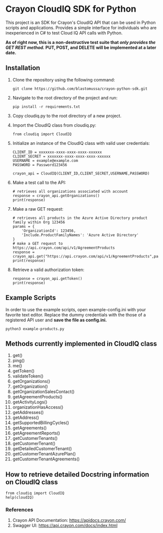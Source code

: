 # Crayon CloudIQ SDK for Python

This project is an SDK for Crayon's CloudIQ API that can be used in Python
scripts and applications. Provides a simple interface for individuals who are
inexperienced in C# to test Cloud IQ API calls with Python.

**As of right now, this is a non-destructive test suite that _only provides the GET
REST method._ PUT, POST, and DELETE will be implemented at a later date.**

## Installation

1. Clone the repository using the following command:
	```
	git clone https://github.com/blastomussa/crayon-python-sdk.git
	```

2. Navigate to the root directory of the project and run:
	```
	pip install -r requirements.txt
	```

3. Copy cloudiq.py to the root directory of a new project.

4. Import the CloudIQ class from cloudiq.py:
	```
	from cloudiq import CloudIQ
	```

5. Initialize an instance of the CloudIQ class with valid user credentials:
	```
	CLIENT_ID = xxxxxxx-xxxx-xxxx-xxxx-xxxxxx
	CLIENT_SECRET = xxxxxxx-xxxx-xxxx-xxxx-xxxxxx
	USERNAME = example@example.com
	PASSWORD = Password123456

	crayon_api = CloudIQ(CLIENT_ID,CLIENT_SECRET,USERNAME,PASSWORD)
	```

6. Make a test call to the API:
	```
	# retrieves all organizations associated with account
	response = crayon_api.getOrganizations()
	print(response)
	```

7. Make a raw GET request:
	```
	# retrieves all products in the Azure Active Directory product family within Org 123456
	params = {
		'OrganizationId': 123456,
		'Include.ProductFamilyNames': 'Azure Active Directory'
	}
	# make a GET request to https://api.crayon.com/api/v1/AgreementProducts
	response = crayon_api.get("https://api.crayon.com/api/v1/AgreementProducts",params)
	print(response)
	```

8. Retrieve a valid authorization token:
	```
	response = crayon_api.getToken()
	print(response)
	```

## Example Scripts

In order to use the example scripts, open example-config.ini with your favorite
text editor. Replace the dummy credentials with the those of a registered API
user and **save the file as config.ini.**
```
python3 example-products.py
```

## Methods currently implemented in CloudIQ class

1. get()
2. ping()
3. me()
4. getToken()
5. validateToken()
6. getOrganizations()
7. getOrganization()
8. getOrganizationSalesContact()
9. getAgreementProducts()
10. getActivityLogs()
11. organizationHasAccess()
12. getAddresses()
13. getAddress()
14. getSupportedBillingCycles()
15. getAgreements()
16. getAgreementReports()
17. getCustomerTenants()
18. getCustomerTenant()
19. getDetailedCustomerTenant()
20. getCustomerTenantAzurePlan()
21. getCustomerTenantAgreements()


##  How to retrieve detailed Docstring information on CloudIQ class

```
from cloudiq import CloudIQ
help(cloudIQ)
```

### References

1. Crayon API Documentation: https://apidocs.crayon.com/
2. Swagger UI: https://api.crayon.com/docs/index.html
